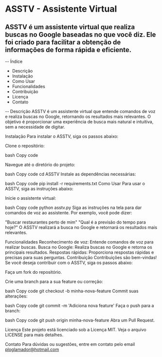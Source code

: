 # ASSTV - Assistente Virtual
## ASSTV é um assistente virtual que realiza buscas no Google baseadas no que você diz. Ele foi criado para facilitar a obtenção de informações de forma rápida e eficiente.

-- Índice
* Descrição
* Instalação
* Como Usar
* Funcionalidades
* Contribuição
* Licença
* Contato

-- Descrição
ASSTV é um assistente virtual que entende comandos de voz e realiza buscas no Google, retornando os resultados mais relevantes. O objetivo é proporcionar uma experiência de busca mais natural e intuitiva, sem a necessidade de digitar.

Instalação
Para instalar o ASSTV, siga os passos abaixo:

Clone o repositório:

bash
Copy code

Navegue até o diretório do projeto:

bash
Copy code
cd ASSTV
Instale as dependências necessárias:

bash
Copy code
pip install -r requirements.txt
Como Usar
Para usar o ASSTV, siga as instruções abaixo:

Inicie o assistente virtual:

bash
Copy code
python asstv.py
Siga as instruções na tela para dar comandos de voz ao assistente. Por exemplo, você pode dizer:

"Buscar restaurantes perto de mim"
"Qual é a previsão do tempo para hoje?"
O ASSTV realizará a busca no Google e retornará os resultados mais relevantes.

Funcionalidades
Reconhecimento de voz: Entende comandos de voz para realizar buscas.
Busca no Google: Realiza buscas no Google e retorna os principais resultados.
Respostas rápidas: Proporciona respostas rápidas e precisas para suas perguntas.
Contribuição
Contribuições são bem-vindas! Se você deseja contribuir com o ASSTV, siga os passos abaixo:

Faça um fork do repositório.

Crie uma branch para a sua feature ou correção:

bash
Copy code
git checkout -b minha-nova-feature
Commit suas alterações:

bash
Copy code
git commit -m 'Adiciona nova feature'
Faça o push para a branch:

bash
Copy code
git push origin minha-nova-feature
Abra um Pull Request.

Licença
Este projeto está licenciado sob a Licença MIT. Veja o arquivo LICENSE para mais detalhes.

Contato
Para dúvidas ou sugestões, entre em contato pelo email ploglamador@hotmail.com


